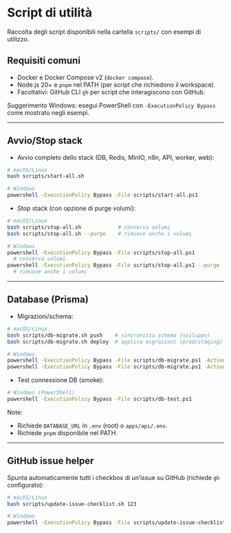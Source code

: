 # Script di utilità

Raccolta degli script disponibili nella cartella `scripts/` con esempi di utilizzo.

## Requisiti comuni

- Docker e Docker Compose v2 (`docker compose`).
- Node.js 20+ e `pnpm` nel PATH (per script che richiedono il workspace).
- Facoltativi: GitHub CLI `gh` per script che interagiscono con GitHub.

Suggerimento Windows: esegui PowerShell con `-ExecutionPolicy Bypass` come mostrato negli esempi.

---

## Avvio/Stop stack

- Avvio completo dello stack (DB, Redis, MinIO, n8n, API, worker, web):

```bash
# macOS/Linux
bash scripts/start-all.sh

# Windows
powershell -ExecutionPolicy Bypass -File scripts/start-all.ps1
```

- Stop stack (con opzione di purge volumi):

```bash
# macOS/Linux
bash scripts/stop-all.sh            # conserva volumi
bash scripts/stop-all.sh --purge    # rimuove anche i volumi

# Windows
powershell -ExecutionPolicy Bypass -File scripts/stop-all.ps1           \
  # conserva volumi
powershell -ExecutionPolicy Bypass -File scripts/stop-all.ps1 --purge   \
  # rimuove anche i volumi
```

---

## Database (Prisma)

- Migrazioni/schema:

```bash
# macOS/Linux
bash scripts/db-migrate.sh push    # sincronizza schema (sviluppo)
bash scripts/db-migrate.sh deploy  # applica migrazioni (prod/staging)

# Windows
powershell -ExecutionPolicy Bypass -File scripts/db-migrate.ps1 -Action push
powershell -ExecutionPolicy Bypass -File scripts/db-migrate.ps1 -Action deploy
```

- Test connessione DB (smoke):

```bash
# Windows (PowerShell)
powershell -ExecutionPolicy Bypass -File scripts/db-test.ps1
```

Note:

- Richiede `DATABASE_URL` in `.env` (root) o `apps/api/.env`.
- Richiede `pnpm` disponibile nel PATH.

---

## GitHub issue helper

Spunta automaticamente tutti i checkbox di un’issue su GitHub (richiede `gh` configurato):

```bash
# macOS/Linux
bash scripts/update-issue-checklist.sh 123

# Windows
powershell -ExecutionPolicy Bypass -File scripts/update-issue-checklist.ps1 -IssueNumber 123
```
